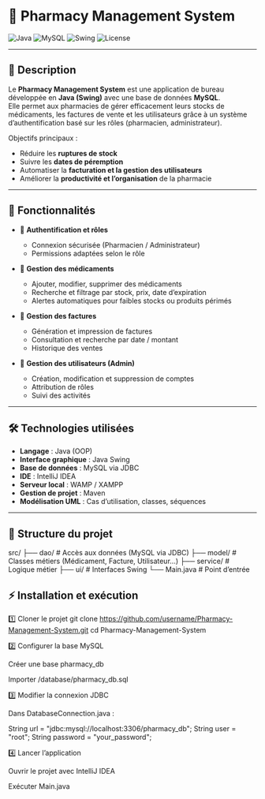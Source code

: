 # 💊 Pharmacy Management System

![Java](https://img.shields.io/badge/Java-ED8B00?style=for-the-badge&logo=java&logoColor=white)
![MySQL](https://img.shields.io/badge/MySQL-005C84?style=for-the-badge&logo=mysql&logoColor=white)
![Swing](https://img.shields.io/badge/Java_Swing-007396?style=for-the-badge&logo=java&logoColor=white)
![License](https://img.shields.io/badge/License-MIT-green.svg)

---

## 📌 Description

Le **Pharmacy Management System** est une application de bureau développée en **Java (Swing)** avec une base de données **MySQL**.  
Elle permet aux pharmacies de gérer efficacement leurs stocks de médicaments, les factures de vente et les utilisateurs grâce à un système d’authentification basé sur les rôles (pharmacien, administrateur).

Objectifs principaux :
- Réduire les **ruptures de stock**  
- Suivre les **dates de péremption**  
- Automatiser la **facturation et la gestion des utilisateurs**  
- Améliorer la **productivité et l’organisation** de la pharmacie  

---

## 🚀 Fonctionnalités

- 🔐 **Authentification et rôles**
  - Connexion sécurisée (Pharmacien / Administrateur)
  - Permissions adaptées selon le rôle

- 💊 **Gestion des médicaments**
  - Ajouter, modifier, supprimer des médicaments
  - Recherche et filtrage par stock, prix, date d’expiration
  - Alertes automatiques pour faibles stocks ou produits périmés

- 🧾 **Gestion des factures**
  - Génération et impression de factures
  - Consultation et recherche par date / montant
  - Historique des ventes

- 👥 **Gestion des utilisateurs (Admin)**
  - Création, modification et suppression de comptes
  - Attribution de rôles
  - Suivi des activités

---

## 🛠️ Technologies utilisées

- **Langage** : Java (OOP)  
- **Interface graphique** : Java Swing  
- **Base de données** : MySQL via JDBC  
- **IDE** : IntelliJ IDEA  
- **Serveur local** : WAMP / XAMPP  
- **Gestion de projet** : Maven  
- **Modélisation UML** : Cas d’utilisation, classes, séquences  

---

## 📂 Structure du projet

src/
 ├── dao/            # Accès aux données (MySQL via JDBC)
 ├── model/          # Classes métiers (Médicament, Facture, Utilisateur…)
 ├── service/        # Logique métier
 ├── ui/             # Interfaces Swing
 └── Main.java       # Point d’entrée


## ⚡ Installation et exécution

1️⃣ Cloner le projet
git clone https://github.com/username/Pharmacy-Management-System.git
cd Pharmacy-Management-System

2️⃣ Configurer la base MySQL

Créer une base pharmacy_db

Importer /database/pharmacy_db.sql

3️⃣ Modifier la connexion JDBC

Dans DatabaseConnection.java :

String url = "jdbc:mysql://localhost:3306/pharmacy_db";
String user = "root";
String password = "your_password";

4️⃣ Lancer l’application

Ouvrir le projet avec IntelliJ IDEA

Exécuter Main.java
